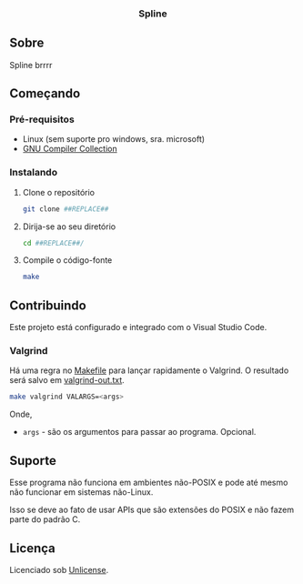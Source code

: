 <div align="center">
  <h3 align="center">Spline</h3>
</div>

## Sobre

Spline brrrr

## Começando

### Pré-requisitos

- Linux (sem suporte pro windows, sra. microsoft)
- [GNU Compiler Collection](https://gcc.gnu.org/)

### Instalando

1. Clone o repositório

   ```sh
   git clone ##REPLACE##
   ```

2. Dirija-se ao seu diretório

   ```sh
   cd ##REPLACE##/
   ```

3. Compile o código-fonte

   ```sh
   make
   ```

## Contribuindo

Este projeto está configurado e integrado com o Visual Studio Code.

### Valgrind

Há uma regra no [Makefile](./Makefile) para lançar rapidamente o Valgrind. O resultado será salvo em [valgrind-out.txt](./valgrind-out.txt).

```sh
make valgrind VALARGS=<args>
```

Onde,

- `args` - são os argumentos para passar ao programa. Opcional.

## Suporte

Esse programa não funciona em ambientes não-POSIX e pode até mesmo não funcionar em sistemas não-Linux.

Isso se deve ao fato de usar APIs que são extensões do POSIX e não fazem parte do padrão C.

## Licença

Licenciado sob [Unlicense](./LICENSE).
